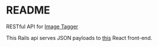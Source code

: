 # README

RESTful API for [Image Tagger](https://github.com/nsars19/Image-Tagger)

This Rails api serves JSON payloads to [this](https://github.com/nsars19/Image-Tagger) React front-end.
